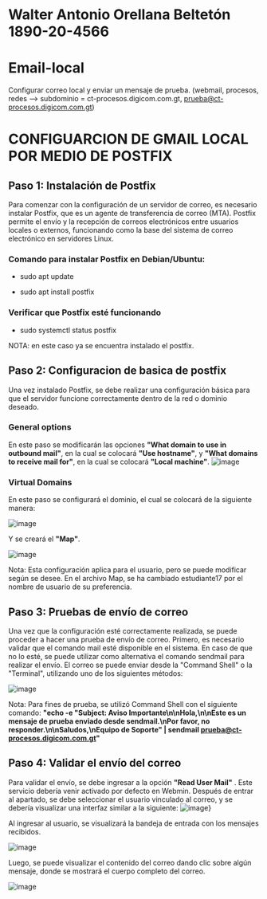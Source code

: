 # Walter Antonio Orellana Beltetón   1890-20-4566
# Email-local
Configurar correo local y enviar un mensaje de prueba. (webmail, procesos, redes --> subdominio = ct-procesos.digicom.com.gt, prueba@ct-procesos.digicom.com.gt)

# CONFIGUARCION DE GMAIL LOCAL POR MEDIO DE POSTFIX  

## Paso 1: Instalación de Postfix 
Para comenzar con la configuración de un servidor de correo, es necesario instalar Postfix, que es un agente de transferencia de correo (MTA). Postfix permite el envío y la recepción de correos electrónicos entre usuarios locales o externos, funcionando como la base del sistema de correo electrónico en servidores Linux.
### Comando para instalar Postfix en Debian/Ubuntu:
  - sudo apt update
  + sudo apt install postfix
### Verificar que Postfix esté funcionando
- sudo systemctl status postfix

NOTA: en este caso ya se encuentra instalado el postfix.
## Paso 2: Configuracion de basica de postfix 
Una vez instalado Postfix, se debe realizar una configuración básica para que el servidor funcione correctamente dentro de la red o dominio deseado.

### General options 
En este paso se modificarán las opciones **"What domain to use in outbound mail"**, en la cual se colocará **"Use hostname"**, y **"What domains to receive mail for"**, en la cual se colocará **"Local machine"**.
![image](https://github.com/user-attachments/assets/130d3c25-1b5f-443a-9c1a-fec8175e49e5)

### Virtual Domains 
En este paso se configurará el dominio, el cual se colocará de la siguiente manera:

![image](https://github.com/user-attachments/assets/6e1496fb-e76e-4daf-9f75-2dd20fbf3904)

Y se creará el **"Map"**.

![image](https://github.com/user-attachments/assets/461c9f7b-7c42-4887-95fc-8d2468ddf52f)

Nota: Esta configuración aplica para el usuario, pero se puede modificar según se desee. En el archivo Map, se ha cambiado estudiante17 por el nombre de usuario de su preferencia.

## Paso 3: Pruebas de envío de correo
Una vez que la configuración esté correctamente realizada, se puede proceder a hacer una prueba de envío de correo.
Primero, es necesario validar que el comando mail esté disponible en el sistema. En caso de que no lo esté, se puede utilizar como alternativa el comando sendmail para realizar el envío.
El correo se puede enviar desde la "Command Shell" o la "Terminal", utilizando uno de los siguientes métodos:

![image](https://github.com/user-attachments/assets/f46f7507-ec6e-4c0b-ab50-ab335476f169)

Nota: Para fines de prueba, se utilizó Command Shell con el siguiente comando: **"echo -e "Subject: Aviso Importante\n\nHola,\n\nEste es un mensaje de prueba enviado desde sendmail.\nPor favor, no responder.\n\nSaludos,\nEquipo de Soporte" | sendmail prueba@ct-procesos.digicom.com.gt"**

## Paso 4: Validar el envío del correo
Para validar el envío, se debe ingresar a la opción **"Read User Mail"** . Este servicio debería venir activado por defecto en Webmin. Después de entrar al apartado, se debe seleccionar el usuario vinculado al correo, y se debería visualizar una interfaz similar a la siguiente: 
![image](https://github.com/user-attachments/assets/b9e2ad05-02db-4b35-a9b3-19e0bcea9652)}

 Al ingresar al usuario, se visualizará la bandeja de entrada con los mensajes recibidos.

![image](https://github.com/user-attachments/assets/874e9992-46cd-4b90-b360-8e41d5ea67cd)

Luego, se puede visualizar el contenido del correo dando clic sobre algún mensaje, donde se mostrará el cuerpo completo del correo.

![image](https://github.com/user-attachments/assets/8241b9da-cd8b-4115-8c2f-38e1bd4aaea1)


